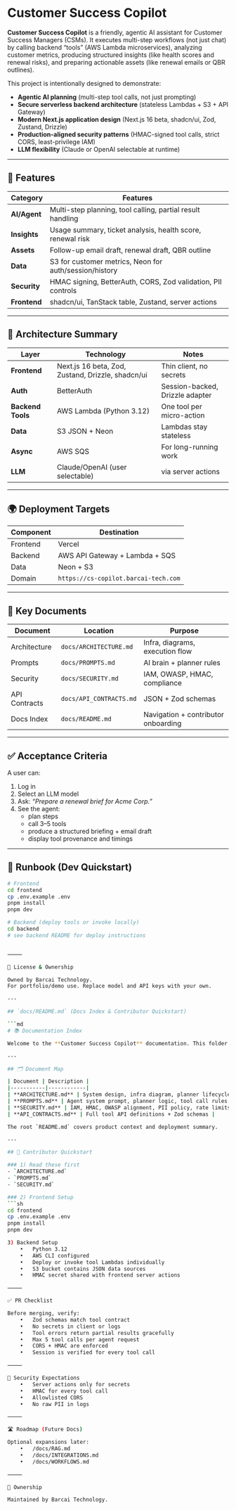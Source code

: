 # Customer Success Copilot

**Customer Success Copilot** is a friendly, agentic AI assistant for Customer Success Managers (CSMs). It executes multi-step workflows (not just chat) by calling backend “tools” (AWS Lambda microservices), analyzing customer metrics, producing structured insights (like health scores and renewal risks), and preparing actionable assets (like renewal emails or QBR outlines).

This project is intentionally designed to demonstrate:

- **Agentic AI planning** (multi-step tool calls, not just prompting)
- **Secure serverless backend architecture** (stateless Lambdas + S3 + API Gateway)
- **Modern Next.js application design** (Next.js 16 beta, shadcn/ui, Zod, Zustand, Drizzle)
- **Production-aligned security patterns** (HMAC-signed tool calls, strict CORS, least-privilege IAM)
- **LLM flexibility** (Claude or OpenAI selectable at runtime)

---

## 🌟 Features

| Category     | Features                                                     |
| ------------ | ------------------------------------------------------------ |
| **AI/Agent** | Multi-step planning, tool calling, partial result handling   |
| **Insights** | Usage summary, ticket analysis, health score, renewal risk   |
| **Assets**   | Follow-up email draft, renewal draft, QBR outline            |
| **Data**     | S3 for customer metrics, Neon for auth/session/history       |
| **Security** | HMAC signing, BetterAuth, CORS, Zod validation, PII controls |
| **Frontend** | shadcn/ui, TanStack table, Zustand, server actions           |

---

## 🔧 Architecture Summary

| Layer             | Technology                                        | Notes                           |
| ----------------- | ------------------------------------------------- | ------------------------------- |
| **Frontend**      | Next.js 16 beta, Zod, Zustand, Drizzle, shadcn/ui | Thin client, no secrets         |
| **Auth**          | BetterAuth                                        | Session-backed, Drizzle adapter |
| **Backend Tools** | AWS Lambda (Python 3.12)                          | One tool per micro-action       |
| **Data**          | S3 JSON + Neon                                    | Lambdas stay stateless          |
| **Async**         | AWS SQS                                           | For long-running work           |
| **LLM**           | Claude/OpenAI (user selectable)                   | via server actions              |

---

## 🌍 Deployment Targets

| Component | Destination                          |
| --------- | ------------------------------------ |
| Frontend  | Vercel                               |
| Backend   | AWS API Gateway + Lambda + SQS       |
| Data      | Neon + S3                            |
| Domain    | `https://cs-copilot.barcai-tech.com` |

---

## 📌 Key Documents

| Document      | Location                | Purpose                             |
| ------------- | ----------------------- | ----------------------------------- |
| Architecture  | `docs/ARCHITECTURE.md`  | Infra, diagrams, execution flow     |
| Prompts       | `docs/PROMPTS.md`       | AI brain + planner rules            |
| Security      | `docs/SECURITY.md`      | IAM, OWASP, HMAC, compliance        |
| API Contracts | `docs/API_CONTRACTS.md` | JSON + Zod schemas                  |
| Docs Index    | `docs/README.md`        | Navigation + contributor onboarding |

---

## ✅ Acceptance Criteria

A user can:

1. Log in
2. Select an LLM model
3. Ask: _“Prepare a renewal brief for Acme Corp.”_
4. See the agent:
   - plan steps
   - call 3–5 tools
   - produce a structured briefing + email draft
   - display tool provenance and timings

---

## 🚀 Runbook (Dev Quickstart)

````sh
# Frontend
cd frontend
cp .env.example .env
pnpm install
pnpm dev

# Backend (deploy tools or invoke locally)
cd backend
# see backend README for deploy instructions


⸻

📜 License & Ownership

Owned by Barcai Technology.
For portfolio/demo use. Replace model and API keys with your own.

---

## `docs/README.md` (Docs Index & Contributor Quickstart)

```md
# 📚 Documentation Index

Welcome to the **Customer Success Copilot** documentation. This folder contains all reference material needed to understand, operate, or contribute to the system.

---

## 🗂️ Document Map

| Document | Description |
|-----------|------------|
| **ARCHITECTURE.md** | System design, infra diagram, planner lifecycle, data flows |
| **PROMPTS.md** | Agent system prompt, planner logic, tool call rules |
| **SECURITY.md** | IAM, HMAC, OWASP alignment, PII policy, rate limits |
| **API_CONTRACTS.md** | Full tool API definitions + Zod schemas |

The root `README.md` covers product context and deployment summary.

---

## 🏁 Contributor Quickstart

### 1) Read these first
- `ARCHITECTURE.md`
- `PROMPTS.md`
- `SECURITY.md`

### 2) Frontend Setup
```sh
cd frontend
cp .env.example .env
pnpm install
pnpm dev

3) Backend Setup
	•	Python 3.12
	•	AWS CLI configured
	•	Deploy or invoke tool Lambdas individually
	•	S3 bucket contains JSON data sources
	•	HMAC secret shared with frontend server actions

⸻

✅ PR Checklist

Before merging, verify:
	•	Zod schemas match tool contract
	•	No secrets in client or logs
	•	Tool errors return partial results gracefully
	•	Max 5 tool calls per agent request
	•	CORS + HMAC are enforced
	•	Session is verified for every tool call

⸻

🔐 Security Expectations
	•	Server actions only for secrets
	•	HMAC for every tool call
	•	Allowlisted CORS
	•	No raw PII in logs

⸻

🛣️ Roadmap (Future Docs)

Optional expansions later:
	•	/docs/RAG.md
	•	/docs/INTEGRATIONS.md
	•	/docs/WORKFLOWS.md

⸻

👤 Ownership

Maintained by Barcai Technology.
````
